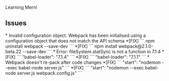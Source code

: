 Learning Mern!

<h2>Issues</h2>
	* Invalid configuration object. Webpack has been initialised using a configuration object that does not match the API schema
		*[FIX] ``` npm uninstall webpack --save-dev ```
		*[FIX] ``` npm install webpack@2.1.0-beta.22 --save-dev ```
	* Error: fileSystem.statSync is not a function in 7.1.4
		*[FIX] ``` "babel-loader": "7.1.4" ```
		*[FIX] ``` "babel-loader": "7.1.1" ```
	* Webpack doesn't re-pack after code changes
		*[FIX] ```  "start": "nodemon --exec babel-node server.js" ```
		*[FIX] ```  "start": "nodemon --exec babel-node server.js webpack.config.js" ```